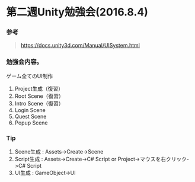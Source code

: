# 第二週Unity勉強会(2016.8.4)

### 参考

> https://docs.unity3d.com/Manual/UISystem.html

### 勉強会内容。

ゲーム全てのUI制作

1. Project生成（復習）
1. Root Scene（復習）
2. Intro Scene（復習）
3. Login Scene
4. Quest Scene
5. Popup Scene

### Tip

1. Scene生成 : Assets->Create->Scene
2. Script生成 : Assets->Create->C# Script or Project->マウスを右クリック->C# Script
3. UI生成 : GameObject->UI
